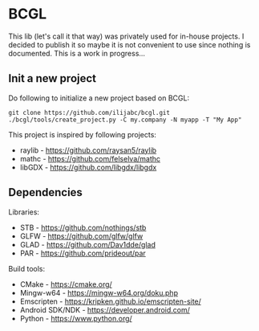 # BCGL

This lib (let's call it that way) was privately used for in-house projects.
I decided to publish it so maybe it is not convenient to use since nothing
is documented. This is a work in progress...

## Init a new project

Do following to initialize a new project based on BCGL:

```
git clone https://github.com/ilijabc/bcgl.git
./bcgl/tools/create_project.py -C my.company -N myapp -T "My App"
```

This project is inspired by following projects:
- raylib - https://github.com/raysan5/raylib
- mathc - https://github.com/felselva/mathc
- libGDX - https://github.com/libgdx/libgdx

## Dependencies

Libraries:
- STB - https://github.com/nothings/stb
- GLFW - https://github.com/glfw/glfw
- GLAD - https://github.com/Dav1dde/glad
- PAR - https://github.com/prideout/par

Build tools:
- CMake - https://cmake.org/
- Mingw-w64 - https://mingw-w64.org/doku.php
- Emscripten - https://kripken.github.io/emscripten-site/
- Android SDK/NDK - https://developer.android.com/
- Python - https://www.python.org/
